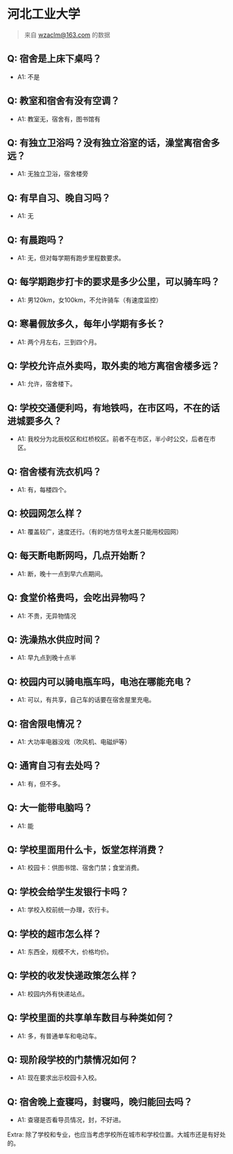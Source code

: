 # 河北工业大学

> 来自 wzaclm@163.com 的数据

## Q: 宿舍是上床下桌吗？

- A1: 不是

## Q: 教室和宿舍有没有空调？

- A1: 教室无，宿舍有，图书馆有

## Q: 有独立卫浴吗？没有独立浴室的话，澡堂离宿舍多远？

- A1: 无独立卫浴，宿舍楼旁

## Q: 有早自习、晚自习吗？

- A1: 无

## Q: 有晨跑吗？

- A1: 无，但对每学期有跑步里程数要求。

## Q: 每学期跑步打卡的要求是多少公里，可以骑车吗？

- A1: 男120km，女100km，不允许骑车（有速度监控）

## Q: 寒暑假放多久，每年小学期有多长？

- A1: 两个月左右，三到四个月。

## Q: 学校允许点外卖吗，取外卖的地方离宿舍楼多远？

- A1: 允许，宿舍楼下。

## Q: 学校交通便利吗，有地铁吗，在市区吗，不在的话进城要多久？

- A1: 我校分为北辰校区和红桥校区。前者不在市区，半小时公交，后者在市区。

## Q: 宿舍楼有洗衣机吗？

- A1: 有，每楼四个。

## Q: 校园网怎么样？

- A1: 覆盖较广，速度还行。（有的地方信号太差只能用校园网）

## Q: 每天断电断网吗，几点开始断？

- A1: 断，晚十一点到早六点期间。

## Q: 食堂价格贵吗，会吃出异物吗？

- A1: 不贵，无异物情况

## Q: 洗澡热水供应时间？

- A1: 早九点到晚十点半

## Q: 校园内可以骑电瓶车吗，电池在哪能充电？

- A1: 可以，有共享，自己车的话要在宿舍屋里充电。

## Q: 宿舍限电情况？

- A1: 大功率电器没戏（吹风机、电磁炉等）

## Q: 通宵自习有去处吗？

- A1: 有，但不多。

## Q: 大一能带电脑吗？

- A1: 能

## Q: 学校里面用什么卡，饭堂怎样消费？

- A1: 校园卡：供图书馆、宿舍门禁；食堂消费。

## Q: 学校会给学生发银行卡吗？

- A1: 学校入校前统一办理，农行卡。

## Q: 学校的超市怎么样？

- A1: 东西全，规模不大，价格均价。

## Q: 学校的收发快递政策怎么样？

- A1: 校园内外有快递站点。

## Q: 学校里面的共享单车数目与种类如何？

- A1: 多，有普通单车和电动车。

## Q: 现阶段学校的门禁情况如何？

- A1: 现在要求出示校园卡入校。

## Q: 宿舍晚上查寝吗，封寝吗，晚归能回去吗？

- A1: 查寝是否看导员情况，封，不好进。

Extra: 除了学校和专业，也应当考虑学校所在城市和学校位置。大城市还是有好处的。